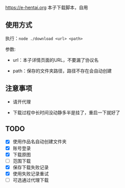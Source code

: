 <https://e-hentai.org> 本子下载脚本，自用

## 使用方式

执行：`node ./download <url> <path>`

参数:

- url：本子详情页面的URL，不要漏了协议名

- path：保存的文件夹路径，路径不存在会自动创建

## 注意事项

- 请开代理

- 下载过程中长时间没动静多半是挂了，重启一下就好了

## TODO

- [x] 使用作品名自动创建文件夹
- [x] 账号登录
- [x] 下载原图
- [ ] 范围下载
- [x] 保存下载失败记录
- [x] 使用失败记录重试
- [ ] 可选通过代理下载